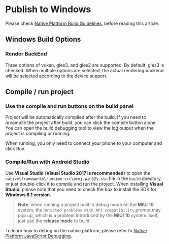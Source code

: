 # Publish to Windows

Please check [Native Platform Build Guidelines](./native-options.md), before reading this article.

## Windows Build Options

### Render BackEnd

Three options of vukan, gles3, and gles2 are supported. By default, gles3 is checked. When multiple options are selected, the actual rendering backend will be selected according to the device support.

## Compile / run project

### Use the compile and run buttons on the build panel

Project will be automatically compiled after the build. If you need to recompile the project after build, you can click the compile button alone. You can open the build debugging tool to view the log output when the project is compiling or running.

When running, you only need to connect your phone to your computer and click Run.

### Compile/Run with Android Studio

Use **Visual Studio** (**Visual Studio 2017 is recommended**) to open the `native\frameworks\runtime-src\proj.win32\.sln` file in the `build` directory, or just double-click it to compile and run the project. When installing **Visual Studio**, please note that you need to check the box to install the SDK for **Windows 8.1 version**.

> **Note**: when running a project built in debug mode on the **MIUI 10** system, the `Detected problems with API compatibility` prompt may pop up, which is a problem introduced by the **MIUI 10** system itself, just use the **release mode** to build.

To learn how to debug on the native platform, please refer to [Native Platform JavaScript Debugging](debug-jsb.md).
